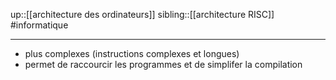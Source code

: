 up::[[architecture des ordinateurs]]
sibling::[[architecture RISC]]
#informatique 

---

 - plus complexes (instructions complexes et longues)
 - permet de raccourcir les programmes et de simplifer la compilation